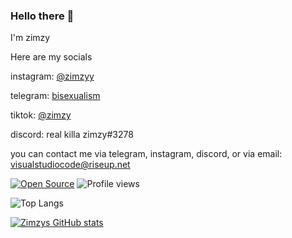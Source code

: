 ### Hello there 👋

I'm zimzy

Here are my socials

instagram: [@zimzyy](https://instagram.com/zimzyy)

telegram: [bisexualism](https://t.me/bisexualism)

tiktok: [@zimzy](https://tiktok.com/@zimzy)

discord: real killa zimzy#3278

you can contact me via telegram, instagram, discord, or via email: visualstudiocode@riseup.net

[![Open Source](https://badges.frapsoft.com/os/v1/open-source.svg?v=103)](https://opensource.org/)
![Profile views](https://gpvc.arturio.dev/sluggish)

![Top Langs](https://github-readme-stats.vercel.app/api/top-langs/?username=sluggish&theme=tokyonight)

[![Zimzys GitHub stats](https://github-readme-stats.vercel.app/api?username=sluggish&theme=github_dark&show_icons=true)](https://github.com/sluggish)
